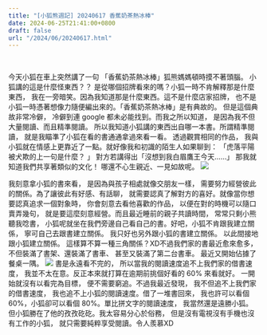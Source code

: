 ```yaml
---
title: "[小狐熊週記] 20240617 香蕉奶茶熱冰棒"
date: 2024-06-25T21:41:00+0800
draft: false
url: "/2024/06/20240617.html"
---
```


 

今天小狐在車上突然講了一句 「香蕉奶茶熱冰棒」狐熊媽媽頓時摸不著頭腦。
小狐講的這是什麼怪東西？？
是從哪個招牌看來的嗎？小狐一時不肯解釋那是什麼東西，
我在一旁暗笑。因為我知道那是什麼東西。這不是什麼店家招牌，
也不是小狐一時憑著想像力隨便編出來的。「香蕉奶茶熱冰棒」是有典故的。
但是這個典故非常冷僻，
冷僻到連 google 都未必能找到。而我之所以知道，
是因為我不但大量閱讀、而且精準閱讀。
所以我知道小狐講的東西出自哪一本書。所謂精準閱讀，
就是我瞄準了小狐在看的書通通拿過來看一看。
透過觀賞相同的作品，
我與小狐就在情感上更靠近了一點。就好像我和初識的陌生人如果聊到：
「虎落平陽被犬欺的上一句是什麼？ 」
對方若講得出「沒想到我白眉鷹王今天……」
那我就知道我們共享著類似的文化！
哪還不心生親近、一見如故呢。
![]($https://blogger.googleusercontent.com/img/b/R29vZ2xl/AVvXsEjDzCI-DCV1AsUjiN8H6hm2PG9a9z0LddTg9yXWEuykwudkzcFNIUKF77tOaqutRlq3uD9fH_BAXX51K8J6ngAM_OrRkSU4QfvL5rAX4W1eEb2xvh39eVtFoRztakPFTY0c0BIGNqggjZUEjPdQESCbb9_Wnkoo9p-Zy0Kde8jYjBH14kqdjbf98CL6Sbk/s320/image.png)



我刻意拿小狐的書來看，
是因為與孩子相處就像交朋友一樣，
需要努力經營彼此的關係。為了讓彼此有好感、有話聊，
就需要認真了解對方的喜好。就像當你想要認真追求一個對象時，
你會刻意去看他喜歡的作品，
以便在對的時機可以隨口賣弄幾句，
就是要這麼刻意經營。而且最近睡前的親子共讀時間，
常常只剩小熊聽我唸書，
小狐呢就坐在我們旁邊自己看自己的書。好吧，小狐不肯跟我建立關係，
寧可自己去跟書建立關係。
我只好也另外跟小狐的書建立關係。
以此間接地跟小狐建立關係。
這樣算不算一種三角關係？XD不過我們家的書最近愈來愈多，
不但裝滿了書架、還裝滿了書車、
甚至又裝滿了第二台書車。
最近又開始佔據了餐桌一隅。
![]($https://blogger.googleusercontent.com/img/proxy/AVvXsEjgqo0WYhyk38Qa-7jpXGm7KOp5d0iZ8JqbJHsoykXfGR8xAjqYcpBcXBP_StXKvDD67ZsQA_lJDv9zoYAy3Sk2htIfuFHZTXN_rumLI6zEkY-QLV-o1pUWfRJNqrdvzM5Yf1PJpiRtj8t9ZO1ybCs08caOg_sJr12EnaGSYmpWo-thpmaRD8XrEBFQyJFOrm84nEcIlJypCFg-IaXK=s0-d-e1-ft&fit=max) 書是永遠看不完的，
所以當我的閱讀速度追不上我們家的借書速度，
我並不太在意。反正本來就打算在逾期前挑個好看的 60% 來看就好。
一開始就沒有以看完為目標，
便不需要窮追。不過我最近發現，
我不但追不上我們家的借書速度，
我也追不上小狐的閱讀速度。借了一堆書回來，
我也許可以看個 60%，小狐卻可以看個 80%。單比拼文字的閱讀速度，
我當然還是遠勝小狐。
但小狐勝在了他的孜孜矻矻。我太容易分心於俗務，
但是沒有電視沒有手機也沒有工作的小狐，
就只需要純粹享受閱讀。令人羨慕XD
